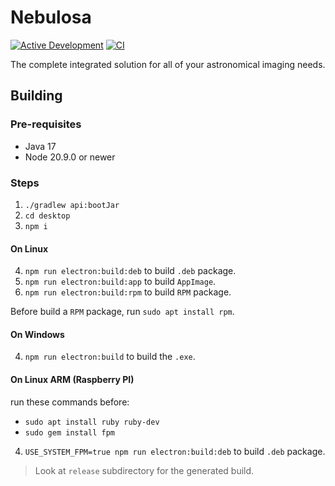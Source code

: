 # Nebulosa

[![Active Development](https://img.shields.io/badge/Maintenance%20Level-Actively%20Developed-brightgreen.svg)](https://gist.github.com/cheerfulstoic/d107229326a01ff0f333a1d3476e068d)
[![CI](https://github.com/tiagohm/nebulosa/actions/workflows/ci.yml/badge.svg)](https://github.com/tiagohm/nebulosa/actions/workflows/ci.yml)

The complete integrated solution for all of your astronomical imaging needs.

## Building

### Pre-requisites

* Java 17
* Node 20.9.0 or newer

### Steps

1. `./gradlew api:bootJar`
2. `cd desktop`
3. `npm i`

#### On Linux

4. `npm run electron:build:deb` to build `.deb` package.
5. `npm run electron:build:app` to build `AppImage`.
6. `npm run electron:build:rpm` to build `RPM` package.

Before build a `RPM` package, run `sudo apt install rpm`.

#### On Windows

4. `npm run electron:build` to build the `.exe`.

#### On Linux ARM (Raspberry PI)

run these commands before:

* `sudo apt install ruby ruby-dev`
* `sudo gem install fpm`

4. `USE_SYSTEM_FPM=true npm run electron:build:deb` to build `.deb` package.

> Look at `release` subdirectory for the generated build.
